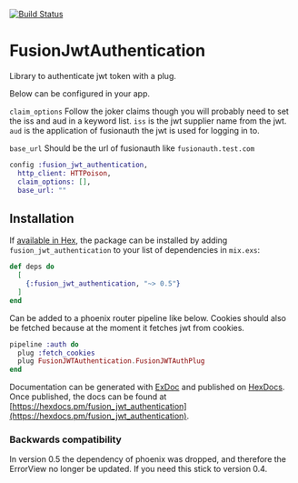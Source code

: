 [![Build Status](https://travis-ci.org/nulian/fusion_jwt_authentication.svg?branch=master)](https://travis-ci.org/nulian/fusion_jwt_authentication)

# FusionJwtAuthentication

Library to authenticate jwt token with a plug.

Below can be configured in your app.

`claim_options`  Follow the joker claims though you will probably need to set the iss and aud in a keyword list. `iss` is the jwt supplier name from the jwt.
`aud` is the application of fusionauth the jwt is used for logging in to.

`base_url` Should be the url of fusionauth like `fusionauth.test.com`

```elixir
config :fusion_jwt_authentication,
  http_client: HTTPoison,
  claim_options: [],
  base_url: ""
```

## Installation

If [available in Hex](https://hex.pm/docs/publish), the package can be installed
by adding `fusion_jwt_authentication` to your list of dependencies in `mix.exs`:

```elixir
def deps do
  [
    {:fusion_jwt_authentication, "~> 0.5"}
  ]
end
```

Can be added to a phoenix router pipeline like below. Cookies should also be fetched because at the moment it fetches jwt from cookies.
```elixir
pipeline :auth do
  plug :fetch_cookies
  plug FusionJWTAuthentication.FusionJWTAuthPlug
end
```

Documentation can be generated with [ExDoc](https://github.com/elixir-lang/ex_doc)
and published on [HexDocs](https://hexdocs.pm). Once published, the docs can
be found at [https://hexdocs.pm/fusion_jwt_authentication](https://hexdocs.pm/fusion_jwt_authentication).


### Backwards compatibility

In version 0.5 the dependency of phoenix was dropped, and therefore the ErrorView no longer be updated. If you need this stick to version 0.4.
